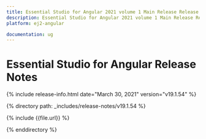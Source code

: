 ```yaml
---
title: Essential Studio for Angular 2021 volume 1 Main Release Release Notes  
description: Essential Studio for Angular 2021 volume 1 Main Release Release Notes  
platform: ej2-angular

documentation: ug
---
```


# Essential Studio for  Angular  Release Notes  

{% include release-info.html date="March 30, 2021"   version="v19.1.54"  %} 

{% directory path: _includes/release-notes/v19.1.54 %}

{% include {{file.url}} %}

{% enddirectory %}
